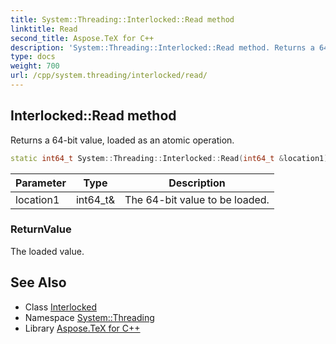 ```yaml
---
title: System::Threading::Interlocked::Read method
linktitle: Read
second_title: Aspose.TeX for C++
description: 'System::Threading::Interlocked::Read method. Returns a 64-bit value, loaded as an atomic operation in C++.'
type: docs
weight: 700
url: /cpp/system.threading/interlocked/read/
---
```

## Interlocked::Read method


Returns a 64-bit value, loaded as an atomic operation.

```cpp
static int64_t System::Threading::Interlocked::Read(int64_t &location1)
```


| Parameter | Type | Description |
| --- | --- | --- |
| location1 | int64_t\& | The 64-bit value to be loaded. |

### ReturnValue

The loaded value.

## See Also

* Class [Interlocked](../)
* Namespace [System::Threading](../../)
* Library [Aspose.TeX for C++](../../../)
